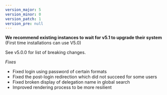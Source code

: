 ```yaml
---
version_major: 5
version_minor: 0
version_patch: 1
version_pre: null
---
```


**We recommend existing instances to wait for v5.1 to upgrade their system** (First time installations can use V5.0)

See v5.0.0 for list of breaking changes.

*Fixes*

- Fixed login using password of certain formats
- Fixed the post-login redirection which did not succeed for some users
- Fixed broken display of delegation name in global search
- Improved rendering process to be more resilient

